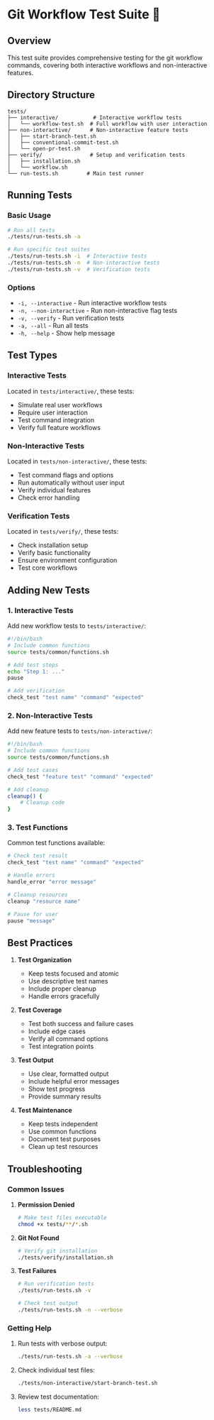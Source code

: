 # Git Workflow Test Suite 🧪

## Overview

This test suite provides comprehensive testing for the git workflow commands, covering both interactive workflows and non-interactive features.

## Directory Structure

```
tests/
├── interactive/           # Interactive workflow tests
│   └── workflow-test.sh  # Full workflow with user interaction
├── non-interactive/      # Non-interactive feature tests
│   ├── start-branch-test.sh
│   ├── conventional-commit-test.sh
│   └── open-pr-test.sh
├── verify/               # Setup and verification tests
│   ├── installation.sh
│   └── workflow.sh
└── run-tests.sh         # Main test runner
```

## Running Tests

### Basic Usage

```bash
# Run all tests
./tests/run-tests.sh -a

# Run specific test suites
./tests/run-tests.sh -i  # Interactive tests
./tests/run-tests.sh -n  # Non-interactive tests
./tests/run-tests.sh -v  # Verification tests
```

### Options

- `-i, --interactive` - Run interactive workflow tests
- `-n, --non-interactive` - Run non-interactive flag tests
- `-v, --verify` - Run verification tests
- `-a, --all` - Run all tests
- `-h, --help` - Show help message

## Test Types

### Interactive Tests
Located in `tests/interactive/`, these tests:
- Simulate real user workflows
- Require user interaction
- Test command integration
- Verify full feature workflows

### Non-Interactive Tests
Located in `tests/non-interactive/`, these tests:
- Test command flags and options
- Run automatically without user input
- Verify individual features
- Check error handling

### Verification Tests
Located in `tests/verify/`, these tests:
- Check installation setup
- Verify basic functionality
- Ensure environment configuration
- Test core workflows

## Adding New Tests

### 1. Interactive Tests
Add new workflow tests to `tests/interactive/`:
```bash
#!/bin/bash
# Include common functions
source tests/common/functions.sh

# Add test steps
echo "Step 1: ..."
pause

# Add verification
check_test "test name" "command" "expected"
```

### 2. Non-Interactive Tests
Add new feature tests to `tests/non-interactive/`:
```bash
#!/bin/bash
# Include common functions
source tests/common/functions.sh

# Add test cases
check_test "feature test" "command" "expected"

# Add cleanup
cleanup() {
    # Cleanup code
}
```

### 3. Test Functions

Common test functions available:
```bash
# Check test result
check_test "test name" "command" "expected"

# Handle errors
handle_error "error message"

# Cleanup resources
cleanup "resource name"

# Pause for user
pause "message"
```

## Best Practices

1. **Test Organization**
   - Keep tests focused and atomic
   - Use descriptive test names
   - Include proper cleanup
   - Handle errors gracefully

2. **Test Coverage**
   - Test both success and failure cases
   - Include edge cases
   - Verify all command options
   - Test integration points

3. **Test Output**
   - Use clear, formatted output
   - Include helpful error messages
   - Show test progress
   - Provide summary results

4. **Test Maintenance**
   - Keep tests independent
   - Use common functions
   - Document test purposes
   - Clean up test resources

## Troubleshooting

### Common Issues

1. **Permission Denied**
   ```bash
   # Make test files executable
   chmod +x tests/**/*.sh
   ```

2. **Git Not Found**
   ```bash
   # Verify git installation
   ./tests/verify/installation.sh
   ```

3. **Test Failures**
   ```bash
   # Run verification tests
   ./tests/run-tests.sh -v
   
   # Check test output
   ./tests/run-tests.sh -n --verbose
   ```

### Getting Help

1. Run tests with verbose output:
   ```bash
   ./tests/run-tests.sh -a --verbose
   ```

2. Check individual test files:
   ```bash
   ./tests/non-interactive/start-branch-test.sh
   ```

3. Review test documentation:
   ```bash
   less tests/README.md

